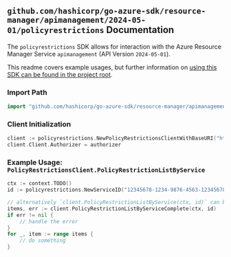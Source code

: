 
## `github.com/hashicorp/go-azure-sdk/resource-manager/apimanagement/2024-05-01/policyrestrictions` Documentation

The `policyrestrictions` SDK allows for interaction with the Azure Resource Manager Service `apimanagement` (API Version `2024-05-01`).

This readme covers example usages, but further information on [using this SDK can be found in the project root](https://github.com/hashicorp/go-azure-sdk/tree/main/docs).

### Import Path

```go
import "github.com/hashicorp/go-azure-sdk/resource-manager/apimanagement/2024-05-01/policyrestrictions"
```


### Client Initialization

```go
client := policyrestrictions.NewPolicyRestrictionsClientWithBaseURI("https://management.azure.com")
client.Client.Authorizer = authorizer
```


### Example Usage: `PolicyRestrictionsClient.PolicyRestrictionListByService`

```go
ctx := context.TODO()
id := policyrestrictions.NewServiceID("12345678-1234-9876-4563-123456789012", "example-resource-group", "serviceValue")

// alternatively `client.PolicyRestrictionListByService(ctx, id)` can be used to do batched pagination
items, err := client.PolicyRestrictionListByServiceComplete(ctx, id)
if err != nil {
	// handle the error
}
for _, item := range items {
	// do something
}
```
